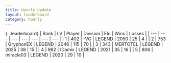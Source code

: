 ```yaml
---
title: Hourly Update
layout: leaderboard
category: hourly
---
```


{: .leaderboard}
| Rank | LV | Player | Division | Elo | Wins | Losses |
| --- | --- | --- | --- | --- | --- | --- |
| <span data-change="1">1</span> | 402 | <span title="ID: 92077">-VG</span> | LEGEND | <span data-change="5">2050</span> | <span data-change="1">25</span> | <span data-change="0">4</span> |
| <span data-change="-1">2</span> | 753 | <span title="ID: 315148">GryphonEX</span> | LEGEND | <span data-change="0">2046</span> | <span data-change="0">115</span> | <span data-change="0">70</span> |
| <span data-change="1">3</span> | 343 | <span title="ID: 398821">MERTOTEL</span> | LEGEND | <span data-change="0">2025</span> | <span data-change="0">38</span> | <span data-change="0">15</span> |
| <span data-change="1">4</span> | 982 | <span title="ID: 357425">IDamix</span> | LEGEND | <span data-change="0">2021</span> | <span data-change="0">35</span> | <span data-change="0">16</span> |
| <span data-change="-2">5</span> | 806 | <span title="ID: 416373">miracle03</span> | LEGEND | <span data-change="-12">2020</span> | <span data-change="0">29</span> | <span data-change="1">10</span> |